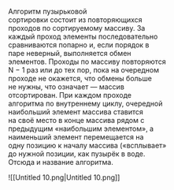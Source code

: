 Алгоритм пузырьковой  
сортировки состоит из повторяющихся  
проходов по сортируемому массиву. За  
каждый проход элементы последовательно  
сравниваются попарно и, если порядок в  
паре неверный, выполняется обмен  
элементов. Проходы по массиву повторяются  
N − 1 раз или до тех пор, пока на очередном  
проходе не окажется, что обмены больше  
не нужны, что означает — массив  
отсортирован. При каждом проходе  
алгоритма по внутреннему циклу, очередной  
наибольший элемент массива ставится  
на своё место в конце массива рядом с  
предыдущим «наибольшим элементом», а  
наименьший элемент перемещается на  
одну позицию к началу массива («всплывает»  
до нужной позиции, как пузырёк в воде.  
Отсюда и название алгоритма.  

![[Untitled 10.png|Untitled 10.png]]